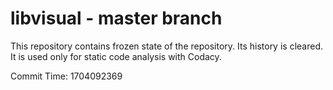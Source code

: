 # libvisual - master branch

This repository contains frozen state of the repository.
Its history is cleared. It is used only for static code
analysis with Codacy.

Commit Time: 1704092369